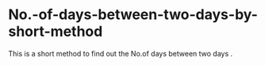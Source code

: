 # No.-of-days-between-two-days-by-short-method
This is a short method to find out the No.of days between two days .
